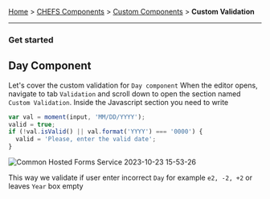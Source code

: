 [Home](.) > [CHEFS Components](CHEFS-Components) > [Custom Components](Custom-components) > **Custom Validation**
***

### Get started

## Day Component

Let's cover the custom validation for `Day component`
When the editor opens, navigate to tab `Validation` and scroll down to open the section named `Custom Validation`. Inside the Javascript section you need to write
```javascript
var val = moment(input, 'MM/DD/YYYY');
valid = true;
if (!val.isValid() || val.format('YYYY') === '0000') {
  valid = 'Please, enter the valid date';
}
```
![Common Hosted Forms Service 2023-10-23 15-53-26](https://github.com/bcgov/common-hosted-form-service/assets/127142437/843b7c48-bf15-40a1-ac2d-8f3a842fb65c)

This way we validate if user enter incorrect `Day` for example `e2, -2, +2` or leaves `Year` box empty


